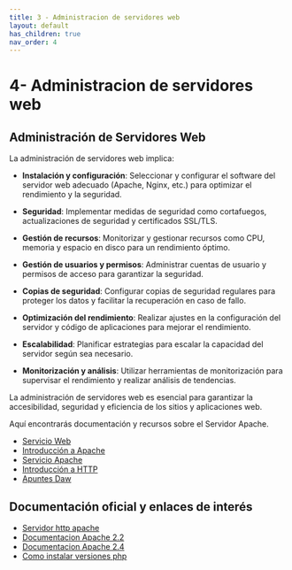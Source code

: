 ```yaml
---
title: 3 - Administracion de servidores web
layout: default
has_children: true
nav_order: 4
---
```


# 4- Administracion de servidores web

## Administración de Servidores Web

La administración de servidores web implica:

- **Instalación y configuración**: Seleccionar y configurar el software del servidor web adecuado (Apache, Nginx, etc.) para optimizar el rendimiento y la seguridad.

- **Seguridad**: Implementar medidas de seguridad como cortafuegos, actualizaciones de seguridad y certificados SSL/TLS.

- **Gestión de recursos**: Monitorizar y gestionar recursos como CPU, memoria y espacio en disco para un rendimiento óptimo.

- **Gestión de usuarios y permisos**: Administrar cuentas de usuario y permisos de acceso para garantizar la seguridad.

- **Copias de seguridad**: Configurar copias de seguridad regulares para proteger los datos y facilitar la recuperación en caso de fallo.

- **Optimización del rendimiento**: Realizar ajustes en la configuración del servidor y código de aplicaciones para mejorar el rendimiento.

- **Escalabilidad**: Planificar estrategias para escalar la capacidad del servidor según sea necesario.

- **Monitorización y análisis**: Utilizar herramientas de monitorización para supervisar el rendimiento y realizar análisis de tendencias.

La administración de servidores web es esencial para garantizar la accesibilidad, seguridad y eficiencia de los sitios y aplicaciones web.

Aquí encontrarás documentación y recursos sobre el Servidor Apache.


* [Servicio Web](pdf/introduccion-protocolo-http.pdf)
* [Introducción a Apache](pdf/UT1_Introduccion_Apache.pdf)
* [Servicio Apache](pdf/Servicio%20Web.pdf)
* [Introducción a HTTP](pdf/Servidor%20Web%20Apache.pdf)
* [Apuntes Daw](pdf/DAW01.pdf)

## Documentación oficial y enlaces de interés

* [Servidor http apache](https://www.evernote.com/shard/s201/client/snv?noteGuid=2d0a817d-4cf7-44cb-b40e-6c70f188d262&noteKey=bba8501aef906f82172d58fe54b292b0&sn=https%3A%2F%2Fwww.evernote.com%2Fshard%2Fs201%2Fsh%2F2d0a817d-4cf7-44cb-b40e-6c70f188d262%2Fbba8501aef906f82172d58fe54b292b0&title=Servidor%2BHTTP%2BApache%2B-%2BWikipedia%252C%2Bla%2Benciclopedia%2Blibre&authuser=0)
* [Documentacion Apache 2.2](https://httpd.apache.org/docs/2.2/es/?authuser=0)
* [Documentacion Apache 2.4](https://httpd.apache.org/docs/2.4/?authuser=0)
* [Como instalar versiones php](https://www.evernote.com/shard/s201/u/0/client/snv?isnewsnv=true&noteGuid=fb69a2ef-c06f-4882-8da9-14be08ef9b86&noteKey=9d1bae0eb840510d7068f36c188247fa&sn=https%3A%2F%2Fwww.evernote.com%2Fshard%2Fs201%2Fsh%2Ffb69a2ef-c06f-4882-8da9-14be08ef9b86%2F9d1bae0eb840510d7068f36c188247fa&title=C%25C3%25B3mo%2Binstalar%2Bdistintas%2Bversiones%2Bde%2BPHP%2Ben%2BUbuntu%2B-%2BPHP&authuser=0)
